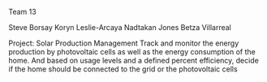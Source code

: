 Team 13

Steve Borsay
Koryn Leslie-Arcaya
Nadtakan Jones
Betza Villarreal


Project: Solar Production Management
Track and monitor the energy production by photovoltaic cells as well as the energy consumption of the home.
And based on usage levels and a defined percent efficiency, decide if the home should be connected to the grid or the photovoltaic cells
